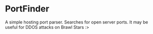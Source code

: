 # PortFinder
A simple hosting port parser. Searches for open server ports. It may be useful for DDOS attacks on Brawl Stars :>
